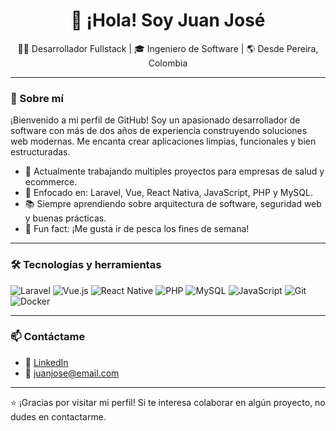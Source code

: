 <h1 align="center">👋 ¡Hola! Soy Juan José</h1>
<p align="center">🧑‍💻 Desarrollador Fullstack | 🎓 Ingeniero de Software | 🌎 Desde Pereira, Colombia</p>

---

### 🚀 Sobre mí

¡Bienvenido a mi perfil de GitHub! Soy un apasionado desarrollador de software con más de dos años de experiencia construyendo soluciones web modernas. Me encanta crear aplicaciones limpias, funcionales y bien estructuradas. 

- 🔭 Actualmente trabajando multiples proyectos para empresas de salud y ecommerce.
- 🎯 Enfocado en: Laravel, Vue, React Nativa, JavaScript, PHP y MySQL.
- 📚 Siempre aprendiendo sobre arquitectura de software, seguridad web y buenas prácticas.
- 🎣 Fun fact: ¡Me gusta ir de pesca los fines de semana!

---

### 🛠️ Tecnologías y herramientas

![Laravel](https://img.shields.io/badge/Laravel-F55247?style=for-the-badge&logo=laravel&logoColor=white)
![Vue.js](https://img.shields.io/badge/Vue.js-41B883?style=for-the-badge&logo=vue.js&logoColor=white)
![React Native](https://img.shields.io/badge/React_Native-20232A?style=for-the-badge&logo=react&logoColor=61DAFB)
![PHP](https://img.shields.io/badge/PHP-8892BF?style=for-the-badge&logo=php&logoColor=white)
![MySQL](https://img.shields.io/badge/MySQL-00758F?style=for-the-badge&logo=mysql&logoColor=white)
![JavaScript](https://img.shields.io/badge/JavaScript-F7DF1E?style=for-the-badge&logo=javascript&logoColor=black)
![Git](https://img.shields.io/badge/Git-F05032?style=for-the-badge&logo=git&logoColor=white)
![Docker](https://img.shields.io/badge/Docker-2496ED?style=for-the-badge&logo=docker&logoColor=white)

---

### 📫 Contáctame

- 💼 [LinkedIn](https://www.linkedin.com/in/tuusuario](https://www.linkedin.com/in/juan-gomez-531788225/))
- 📧 juanjose@email.com
  
---

⭐ ¡Gracias por visitar mi perfil! Si te interesa colaborar en algún proyecto, no dudes en contactarme.
